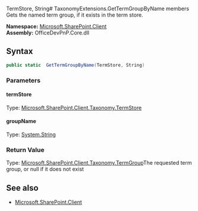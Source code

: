 TermStore, String# TaxonomyExtensions.GetTermGroupByName members
Gets the named term group, if it exists in the term store.  

**Namespace:** [Microsoft.SharePoint.Client](Microsoft.SharePoint.Client.md)  
**Assembly:** OfficeDevPnP.Core.dll  
## Syntax
```C#
public static  GetTermGroupByName(TermStore, String)
```
### Parameters
#### termStore
Type: [Microsoft.SharePoint.Client.Taxonomy.TermStore](Microsoft.SharePoint.Client.Taxonomy.TermStore.md) 
#### 
#### groupName
Type: [System.String](System.String.md) 
#### 
### Return Value
Type: [Microsoft.SharePoint.Client.Taxonomy.TermGroup](Microsoft.SharePoint.Client.Taxonomy.TermGroup.md)The requested term group, or null if it does not exist
## See also
- [Microsoft.SharePoint.Client](Microsoft.SharePoint.Client.md)

